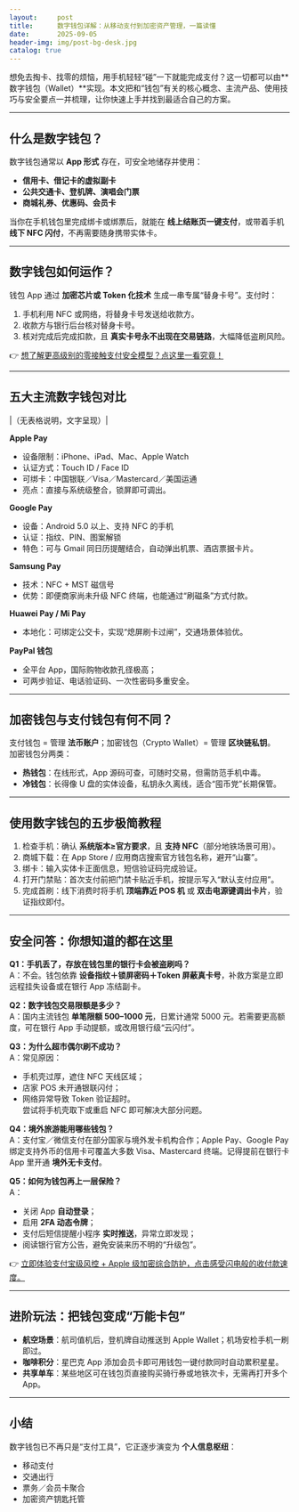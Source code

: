 ```yaml
---
layout:     post
title:      数字钱包详解：从移动支付到加密资产管理，一篇读懂
date:       2025-09-05
header-img: img/post-bg-desk.jpg
catalog: true
---
```


想免去掏卡、找零的烦恼，用手机轻轻“碰”一下就能完成支付？这一切都可以由**数字钱包（Wallet）**实现。本文把和“钱包”有关的核心概念、主流产品、使用技巧与安全要点一并梳理，让你快速上手并找到最适合自己的方案。  

---

## 什么是数字钱包？  
数字钱包通常以 **App 形式** 存在，可安全地储存并使用：  
* **信用卡、借记卡的虚拟副卡**  
* **公共交通卡、登机牌、演唱会门票**  
* **商城礼券、优惠码、会员卡**

当你在手机钱包里完成绑卡或绑票后，就能在 **线上结账页一键支付**，或带着手机 **线下 NFC 闪付**，不再需要随身携带实体卡。

---

## 数字钱包如何运作？  
钱包 App 通过 **加密芯片或 Token 化技术** 生成一串专属“替身卡号”。支付时：  
1. 手机利用 NFC 或网络，将替身卡号发送给收款方。  
2. 收款方与银行后台核对替身卡号。  
3. 核对完成后完成扣款，且 **真实卡号永不出现在交易链路**，大幅降低盗刷风险。  

👉 [想了解更高级别的零接触支付安全模型？点这里一看究竟！](https://okxdog.com/)

---

## 五大主流数字钱包对比  

|（无表格说明，文字呈现）|  

**Apple Pay**  
* 设备限制：iPhone、iPad、Mac、Apple Watch  
* 认证方式：Touch ID / Face ID  
* 可绑卡：中国银联／Visa／Mastercard／美国运通  
* 亮点：直接与系统级整合，锁屏即可调出。  

**Google Pay**  
* 设备：Android 5.0 以上、支持 NFC 的手机  
* 认证：指纹、PIN、图案解锁  
* 特色：可与 Gmail 同日历提醒结合，自动弹出机票、酒店票据卡片。  

**Samsung Pay**  
* 技术：NFC + MST 磁信号  
* 优势：即便商家尚未升级 NFC 终端，也能通过“刷磁条”方式付款。  

**Huawei Pay / Mi Pay**  
* 本地化：可绑定公交卡，实现“熄屏刷卡过闸”，交通场景体验优。  

**PayPal 钱包**  
* 全平台 App，国际购物收款孔径极高；  
* 可两步验证、电话验证码、一次性密码多重安全。  

---

## 加密钱包与支付钱包有何不同？  
支付钱包 = 管理 **法币账户**；加密钱包（Crypto Wallet）= 管理 **区块链私钥**。  
加密钱包分两类：  
* **热钱包**：在线形式，App 源码可查，可随时交易，但需防范手机中毒。  
* **冷钱包**：长得像 U 盘的实体设备，私钥永久离线，适合“囤币党”长期保管。  

---

## 使用数字钱包的五步极简教程  

1. 检查手机：确认 **系统版本≥官方要求**，且 **支持 NFC**（部分地铁场景可用）。  
2. 商城下载：在 App Store / 应用商店搜索官方钱包名称，避开“山寨”。  
3. 绑卡：输入实体卡正面信息，短信验证码完成验证。  
4. 打开门禁贴：首次支付前把门禁卡贴近手机，按提示写入“默认支付应用”。  
5. 完成首刷：线下消费时将手机 **顶端靠近 POS 机** 或 **双击电源键调出卡片**，验证指纹即付。  

---

## 安全问答：你想知道的都在这里  

**Q1：手机丢了，存放在钱包里的银行卡会被盗刷吗？**  
A：不会。钱包依靠 **设备指纹＋锁屏密码＋Token 屏蔽真卡号**，补救方案是立即远程挂失设备或在银行 App 冻结副卡。  

**Q2：数字钱包交易限额是多少？**  
A：国内主流钱包 **单笔限额 500–1000 元**，日累计通常 5000 元。若需要更高额度，可在银行 App 手动提额，或改用银行级“云闪付”。  

**Q3：为什么超市偶尔刷不成功？**  
A：常见原因：  
* 手机壳过厚，遮住 NFC 天线区域；  
* 店家 POS 未开通银联闪付；  
* 网络异常导致 Token 验证超时。  
尝试将手机壳取下或重启 NFC 即可解决大部分问题。  

**Q4：境外旅游能用哪些钱包？**  
A：支付宝／微信支付在部分国家与境外发卡机构合作；Apple Pay、Google Pay 绑定支持外币的信用卡可覆盖大多数 Visa、Mastercard 终端。记得提前在银行卡 App 里开通 **境外无卡支付**。  

**Q5：如何为钱包再上一层保险？**  
A：  
* 关闭 App **自动登录**；  
* 启用 **2FA 动态令牌**；  
* 支付后短信提醒小程序 **实时推送**，异常立即发现；  
* 阅读银行官方公告，避免安装来历不明的“升级包”。  

👉 [立即体验支付宝级风控 + Apple 级加密综合防护，点击感受闪电般的收付款速度。](https://okxdog.com/)

---

## 进阶玩法：把钱包变成“万能卡包”  
* **航空场景**：航司值机后，登机牌自动推送到 Apple Wallet；机场安检手机一刷即过。  
* **咖啡积分**：星巴克 App 添加会员卡即可用钱包一键付款同时自动累积星星。  
* **共享单车**：某些地区可在钱包页直接购买骑行券或地铁次卡，无需再打开多个 App。  

---

## 小结  
数字钱包已不再只是“支付工具”，它正逐步演变为 **个人信息枢纽**：  
* 移动支付  
* 交通出行  
* 票务／会员卡聚合  
* 加密资产钥匙托管